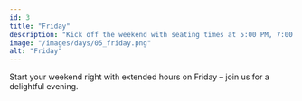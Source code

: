 ```yaml
---
id: 3
title: "Friday"
description: "Kick off the weekend with seating times at 5:00 PM, 7:00 PM, and 9:00 PM."
image: "/images/days/05_friday.png"
alt: "Friday"
---
```


Start your weekend right with extended hours on Friday – join us for a delightful evening.
